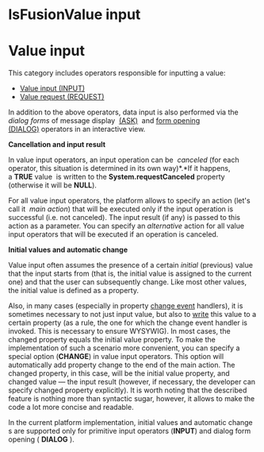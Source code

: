 # lsFusionValue input

# Value input

This category includes operators responsible for inputting a value:

-   [Value input (INPUT)](lsFusionPrimitive_input_INPUT_.md)
-   [Value request (REQUEST)](lsFusionValue_request_REQUEST_.md)

In addition to the above operators, data input is also performed via the *dialog forms* of message display  [(ASK)](4915326.html#Showmessage(MESSAGE,ASK)-dialog)  and [form opening (DIALOG)](36307331.html#Inaninteractiveview(SHOW,DIALOG)-dialog) operators in an interactive view.

**Cancellation and input result**

In value input operators, an input operation can be  *canceled* (for each operator, this situation is determined in its own way)*.*If it happens, a **TRUE** value  is written to the **System.requestCanceled** property (otherwise it will be **NULL**).

For all value input operators, the platform allows to specify an action (let's call it  *main action*) that will be executed only if the input operation is successful (i.e. not canceled). The input result (if any) is passed to this action as a parameter. You can specify an *alternative* action for all value input operators that will be executed if an operation is canceled.

**Initial values and automatic change**

Value input often assumes the presence of a certain *initial* (previous) value that the input starts from (that is, the initial value is assigned to the current one) and that the user can subsequently change. Like most other values, the initial value is defined as a property.

Also, in many cases (especially in property [change event](Form-events_5636111.html#Formevents-property) handlers), it is sometimes necessary to not just input value, but also to [write](lsFusionProperty_сhange_CHANGE_.md) this value to a certain property (as a rule, the one for which the change event handler is invoked. This is necessary to ensure WYSYWIG). In most cases, the changed property equals the initial value property. To make the implementation of such a scenario more convenient, you can specify a special option (**CHANGE**) in value input operators. This option will automatically add property change to the end of the main action. The changed property, in this case, will be the initial value property, and changed value — the input result (however, if necessary, the developer can specify changed property explicitly). It is worth noting that the described feature is nothing more than syntactic sugar, however, it allows to make the code a lot more concise and readable.

In the current platform implementation, initial values and automatic change s are supported only for primitive input operators (**INPUT**) and dialog form opening ( **DIALOG** ).
